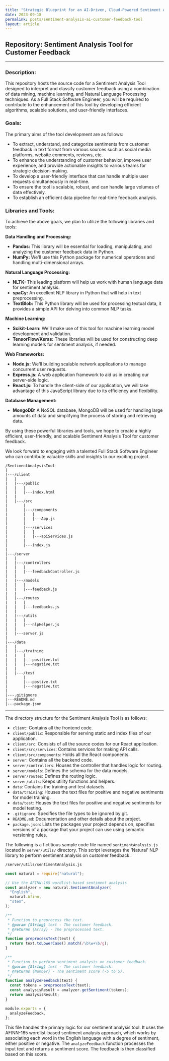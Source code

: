 ```yaml
---
title: "Strategic Blueprint for an AI-Driven, Cloud-Powered Sentiment Analysis Tool: Harnessing Big Data and Scalable Technologies for Superior Customer Feedback Analysis"
date: 2023-09-18
permalink: posts/sentiment-analysis-ai-customer-feedback-tool
layout: article
---
```


## Repository: Sentiment Analysis Tool for Customer Feedback

---

### Description:

This repository hosts the source code for a Sentiment Analysis Tool designed to interpret and classify customer feedback using a combination of data mining, machine learning, and Natural Language Processing techniques. As a Full Stack Software Engineer, you will be required to contribute to the enhancement of this tool by developing efficient algorithms, scalable solutions, and user-friendly interfaces.

### Goals:

The primary aims of the tool development are as follows:

- To extract, understand, and categorize sentiments from customer feedback in text format from various sources such as social media platforms, website comments, reviews, etc.
- To enhance the understanding of customer behavior, improve user experience, and provide actionable insights to various teams for strategic decision-making.
- To develop a user-friendly interface that can handle multiple user requests simultaneously in real-time.
- To ensure the tool is scalable, robust, and can handle large volumes of data effectively.
- To establish an efficient data pipeline for real-time feedback analysis.

### Libraries and Tools:

To achieve the above goals, we plan to utilize the following libraries and tools:

**Data Handling and Processing:**

- **Pandas:** This library will be essential for loading, manipulating, and analyzing the customer feedback data in Python.
- **NumPy:** We'll use this Python package for numerical operations and handling multi-dimensional arrays.

**Natural Language Processing:**

- **NLTK:** This leading platform will help us work with human language data for sentiment analysis.
- **spaCy:** An excellent NLP library in Python that will help in text preprocessing.
- **TextBlob:** This Python library will be used for processing textual data, it provides a simple API for delving into common NLP tasks.

**Machine Learning:**

- **Scikit-Learn:** We'll make use of this tool for machine learning model development and validation.
- **TensorFlow/Keras:** These libraries will be used for constructing deep learning models for sentiment analysis, if needed.

**Web Frameworks:**

- **Node.js:** We'll building scalable network applications to manage concurrent user requests.
- **Express.js:** A web application framework to aid us in creating our server-side logic.
- **React.js:** To handle the client-side of our application, we will take advantage of this JavaScript library due to its efficiency and flexibility.

**Database Management:**

- **MongoDB:** A NoSQL database, MongoDB will be used for handling large amounts of data and simplifying the process of storing and retrieving data.

By using these powerful libraries and tools, we hope to create a highly efficient, user-friendly, and scalable Sentiment Analysis Tool for customer feedback.

We look forward to engaging with a talented Full Stack Software Engineer who can contribute valuable skills and insights to our exciting project.

```
/SentimentAnalysisTool
|
|---/client
|   |
|   |---/public
|   |   |
|   |   |---index.html
|   |
|   |---/src
|       |
|       |---/components
|       |   |
|       |   |---App.js
|       |
|       |---/services
|       |   |
|       |   |---apiServices.js
|       |
|       |---index.js
|
|---/server
|   |
|   |---/controllers
|   |   |
|   |   |---feedbackController.js
|   |
|   |---/models
|   |   |
|   |   |---feedback.js
|   |
|   |---/routes
|   |   |
|   |   |---feedbacks.js
|   |
|   |---/utils
|   |   |
|   |   |---nlpHelper.js
|   |
|   |---server.js
|
|---/data
|   |
|   |---/training
|   |   |
|   |   |---positive.txt
|   |   |---negative.txt
|   |
|   |---/test
|       |
|       |---postive.txt
|       |---negative.txt
|
|---.gitignore
|---README.md
|---package.json

```

---

The directory structure for the Sentiment Analysis Tool is as follows:

- `client`: Contains all the frontend code.
- `client/public`: Responsible for serving static and index files of our application.
- `client/src`: Consists of all the source codes for our React application.
- `client/src/services`: Contains services for making API calls.
- `client/src/components`: Holds all the React components.
- `server`: Contains all the backend code.
- `server/controllers`: Houses the controller that handles logic for routing.
- `server/models`: Defines the schema for the data models.
- `server/routes`: Defines the routing logic.
- `server/utils`: Keeps utility functions and helpers.
- `data`: Contains the training and test datasets.
- `data/training`: Houses the text files for positive and negative sentiments for model training.
- `data/test`: Houses the text files for positive and negative sentiments for model testing.
- `.gitignore`: Specifies the file types to be ignored by git.
- `README.md`: Documentation and other details about the project.
- `package.json`: Lists the packages your project depends on, specifies versions of a package that your project can use using semantic versioning rules.

The following is a fictitious sample code file named `sentimentAnalysis.js` located in `server/utils/` directory. This script leverages the 'Natural' NLP library to perform sentiment analysis on customer feedback.

```markdown
/server/utils/sentimentAnalysis.js
```

```javascript
const natural = require("natural");

// Use the AFINN-165 wordlist-based sentiment analysis
const analyzer = new natural.SentimentAnalyzer(
  "English",
  natural.Afinn,
  "stem",
);

/**
 * Function to preprocess the text.
 * @param {String} text - The customer feedback.
 * @returns {Array} - The preprocessed text.
 */
function preprocessText(text) {
  return text.toLowerCase().match(/\b\w+\b/g);
}

/**
 * Function to perform sentiment analysis on customer feedback.
 * @param {String} text - The customer feedback.
 * @returns {Number} - The sentiment score (-5 to 5).
 */
function analyzeFeedback(text) {
  const tokens = preprocessText(text);
  const analysisResult = analyzer.getSentiment(tokens);
  return analysisResult;
}

module.exports = {
  analyzeFeedback,
};
```

This file handles the primary logic for our sentiment analysis tool. It uses the AFINN-165 wordlist-based sentiment analysis approach, which works by associating each word in the English language with a degree of sentiment, either positive or negative. The `analyzeFeedback` function processes the input text and returns a sentiment score. The feedback is then classified based on this score.
